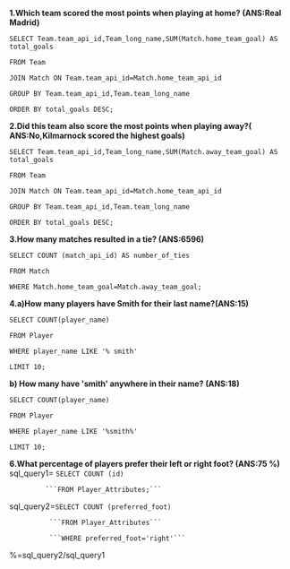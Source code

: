 
**1.Which team scored the most points when playing at home? (ANS:Real Madrid)**


```SELECT Team.team_api_id,Team_long_name,SUM(Match.home_team_goal) AS total_goals```

```FROM Team```

 ```JOIN Match ON Team.team_api_id=Match.home_team_api_id```
 
 ```GROUP BY Team.team_api_id,Team.team_long_name```
 
  ```ORDER BY total_goals DESC;```
            
            
**2.Did this team also score the most points when playing away?( ANS:No,Kilmarnock scored the highest goals)**

```SELECT Team.team_api_id,Team_long_name,SUM(Match.away_team_goal) AS total_goals```

```FROM Team```

```JOIN Match ON Team.team_api_id=Match.home_team_api_id```

```GROUP BY Team.team_api_id,Team.team_long_name```

```ORDER BY total_goals DESC;```
   
   
**3.How many matches resulted in a tie? (ANS:6596)**

```SELECT COUNT (match_api_id) AS number_of_ties```

```FROM Match```

```WHERE Match.home_team_goal=Match.away_team_goal;```
   
   
**4.a)How many players have Smith for their last name?(ANS:15)**

```SELECT COUNT(player_name)```

```FROM Player```

```WHERE player_name LIKE '% smith'```

```LIMIT 10;```


**b) How many have 'smith' anywhere in their name? (ANS:18)**
 
 
 ```SELECT COUNT(player_name)```
 
 ```FROM Player```
 
 ```WHERE player_name LIKE '%smith%'```
 
 ```LIMIT 10;```
    
    
**6.What percentage of players prefer their left or right foot? (ANS:75 %)**
 sql_query1= ```SELECT COUNT (id)```
 
             ```FROM Player_Attributes;```
             
 
 sql_query2=```SELECT COUNT (preferred_foot)```
 
              ```FROM Player_Attributes```
              
              ```WHERE preferred_foot='right'```
              
              
 %=sql_query2/sql_query1
